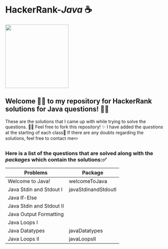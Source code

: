 # HackerRank-*Java* ☕

<img src = "https://cdn.dribbble.com/users/1771471/screenshots/14108349/media/0d446f06dbc6f204fdcb138902df65c9.gif" width = "200" breadth = "50" />

## Welcome 🙌🏻 to my repository for **HackerRank** solutions for Java questions! 👋🏻
These are the solutions that I came up with while trying to solve the questions. ✍🏻
Feel free to fork this repository! ✨
I have added the *questions* at the starting of each class📔
If there are any doubts regarding the solutions, feel free to contact me✏️

### Here is a list of the questions that are solved along with the *packages* which contain the solutions:✅
|Problems| Package |
|--------- | -|
| Welcome to Java!  | welcomeToJava|
| Java Stdin and Stdout I  | javaStdinandStdoutI|
|Java If-Else| |
|Java Stdin and Stdout II||
|Java Output Formatting| |
|Java Loops I| |
|Java Datatypes| javaDatatypes|
| Java Loops II | javaLoopsII |
